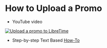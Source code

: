 # How to Upload a Promo 
* YouTube video

[![Upload a promo to LibreTime](http://img.youtube.com/vi/IC0cn3LaAXs/0.jpg)](https://www.youtube-nocookie.com/embed/IC0cn3LaAXs "How to upload a promo")

* Step-by-step Text Based [How-To](../../howtos/upload-promo)
